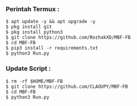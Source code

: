 ### Perintah Termux :
    $ apt update -y && apt upgrade -y
    $ pkg install git
    $ pkg install python3
    $ git clone https://github.com/RozhakXD/MBF-FB
    $ cd MBF-FB
    $ pip3 install -r requirements.txt
    $ python3 Run.py
### Update Script :
    $ rm -rf $HOME/MBF-FB
    $ git clone https://github.com/CLAOUPY/MBF-FB
    $ cd MBF-FB
    $ python3 Run.py
